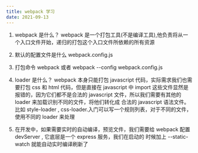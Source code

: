 ```yaml
---
title: webpack 学习
date: 2021-09-13
---
```


1. webpack 是什么？
webpack 是一个打包工具(不是编译工具),他负责将从一个入口文件开始，递归的打包这个入口文件所依赖的所有资源

2. 默认的配置文件是什么
webpack.config.js

3. 打包命令
webpack 或者 webpack --config webpack.config.js

4. loader 是什么？
webpack 本身只能打包 javascript 代码，实际需求我们也需要打包 css 和 html 代码，但是直接在 javascript 中 import 
这些文件显然是报错的，因为它们都不是合法的 javascript 文件，所以我们需要有其他的 loader 来加载识别不同的文件，将他们转化成
合法的 javascript 语法文件。比如 style-loader , css-loader.入门可以写一个规则列表，对于不同的文件，使用不同的 loader 来处理


5. 在开发中，如果需要实时的自动编译，预览文件，我们需要给 webpack 配置 devServer , 它底层是一个 express 服务，我们在启动的
时候加上 --static-watch 就能自动实时编译刷新了